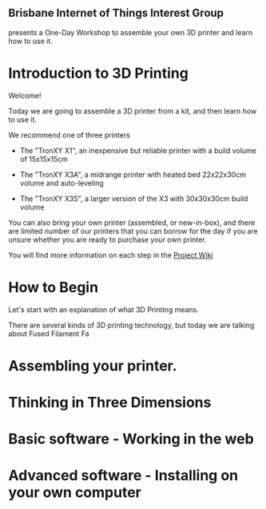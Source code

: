 ## Brisbane Internet of Things Interest Group

presents a One-Day Workshop to assemble your own 3D printer and learn how to use it.

# Introduction to 3D Printing

Welcome!

Today we are going to assemble a 3D printer from a kit, and then learn how to use it.

We recommend one of three printers

  * The "TronXY X1", an inexpensive but reliable printer with a build volume of 15x15x15cm
  
  * The "TronXY X3A", a midrange printer with heated bed 22x22x30cm volume and auto-leveling

  * The "TronXY X3S", a larger version of the X3 with 30x30x30cm build volume
  
You can also bring your own printer (assembled, or new-in-box), and there are limited number
of our printers that you can borrow for the day if you are unsure whether you are ready to purchase your own printer.

You will find more information on each step in the [Project Wiki](https://github.com/unixbigot/intro-to-3d-printing/wiki)
  
# How to Begin

Let's start with an explanation of what 3D Printing means.

There are several kinds of 3D printing technology, but today we are talking about Fused Filament Fa


# Assembling your printer.

# Thinking in Three Dimensions

# Basic software - Working in the web

# Advanced software - Installing on your own computer
